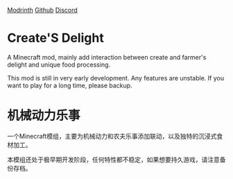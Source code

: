 [Modrinth](https://modrinth.com/mod/creates-delight)
[Github](https://github.com/Phoupraw/CreateSDelightFabricJava)
[Discord](https://discord.com/invite/MskvEhPDQz)

# Create'S Delight

A Minecraft mod, mainly add interaction between create and farmer's delight and unique food processing.

This mod is still in very early development. Any features are unstable. If you want to play for a long time, please backup.

# 机械动力乐事

一个Minecraft模组，主要为机械动力和农夫乐事添加联动，以及独特的沉浸式食材加工。

本模组还处于极早期开发阶段，任何特性都不稳定，如果想要持久游戏，请注意备份存档。